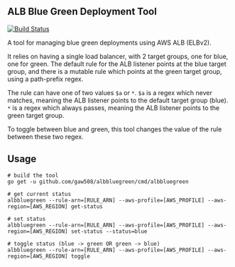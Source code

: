 ## ALB Blue Green Deployment Tool

[![Build Status](https://travis-ci.org/gaw508/albbluegreen.svg?branch=master)](https://travis-ci.org/gaw508/albbluegreen)

A tool for managing blue green deployments using AWS ALB (ELBv2).

It relies on having a single load balancer, with 2 target groups,
one for blue, one for green. The default rule for the ALB
listener points at the blue target group, and there is a mutable
rule which points at the green target group, using a path-prefix
regex.

The rule can have one of two values `$a` or `*`. `$a` is a regex
which never matches, meaning the ALB listener points to the
default target group (blue). `*` is a regex which always passes,
meaning the ALB listener points to the green target group.

To toggle between blue and green, this tool changes the value of
the rule between these two regex.

## Usage

```
# build the tool
go get -u github.com/gaw508/albbluegreen/cmd/albbluegreen

# get current status
albbluegreen --rule-arn=[RULE_ARN] --aws-profile=[AWS_PROFILE] --aws-region=[AWS_REGION] get-status

# set status
albbluegreen --rule-arn=[RULE_ARN] --aws-profile=[AWS_PROFILE] --aws-region=[AWS_REGION] set-status --status=blue

# toggle status (blue -> green OR green -> blue)
albbluegreen --rule-arn=[RULE_ARN] --aws-profile=[AWS_PROFILE] --aws-region=[AWS_REGION] toggle
```
